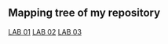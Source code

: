 ## Mapping tree of my repository

[LAB 01](https://github.com/xfrolk03/Digital-electronics-1-2021/tree/main/Labs/01-gates)
[LAB 02](https://github.com/xfrolk03/Digital-electronics-1-2021/tree/main/Labs/02-logic)
[LAB 03](https://github.com/xfrolk03/Digital-electronics-1-2021/tree/main/Labs/03-vivado)
